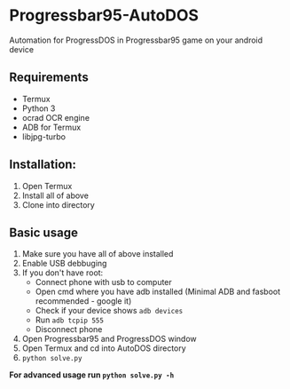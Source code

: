# Progressbar95-AutoDOS
Automation for ProgressDOS in Progressbar95 game on your android device

## Requirements
* Termux
* Python 3
* ocrad OCR engine
* ADB for Termux
* libjpg-turbo

## Installation:
1. Open Termux
2. Install all of above
3. Clone into directory

## Basic usage
1. Make sure you have all of above installed
2. Enable USB debbuging
3. If you don't have root:
   * Connect phone with usb to computer
   * Open cmd where you have adb installed (Minimal ADB and fasboot recommended - google it)
   * Check if your device shows ```adb devices```
   * Run ```adb tcpip 555```
   * Disconnect phone
4. Open Progressbar95 and ProgressDOS window
5. Open Termux and cd into AutoDOS directory
6. ```python solve.py```

**For advanced usage run ```python solve.py -h```**
